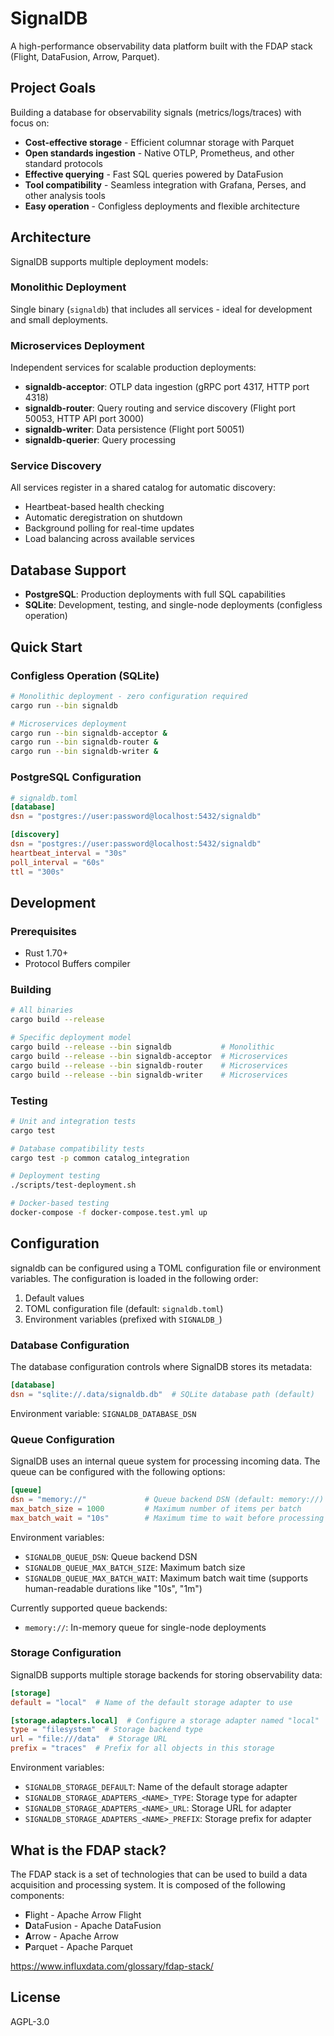 # SignalDB

A high-performance observability data platform built with the FDAP stack (Flight, DataFusion, Arrow, Parquet).

## Project Goals

Building a database for observability signals (metrics/logs/traces) with focus on:

* **Cost-effective storage** - Efficient columnar storage with Parquet
* **Open standards ingestion** - Native OTLP, Prometheus, and other standard protocols
* **Effective querying** - Fast SQL queries powered by DataFusion
* **Tool compatibility** - Seamless integration with Grafana, Perses, and other analysis tools
* **Easy operation** - Configless deployments and flexible architecture

## Architecture

SignalDB supports multiple deployment models:

### Monolithic Deployment
Single binary (`signaldb`) that includes all services - ideal for development and small deployments.

### Microservices Deployment
Independent services for scalable production deployments:
- **signaldb-acceptor**: OTLP data ingestion (gRPC port 4317, HTTP port 4318)
- **signaldb-router**: Query routing and service discovery (Flight port 50053, HTTP API port 3000)
- **signaldb-writer**: Data persistence (Flight port 50051)
- **signaldb-querier**: Query processing

### Service Discovery
All services register in a shared catalog for automatic discovery:
- Heartbeat-based health checking
- Automatic deregistration on shutdown
- Background polling for real-time updates
- Load balancing across available services

## Database Support

- **PostgreSQL**: Production deployments with full SQL capabilities
- **SQLite**: Development, testing, and single-node deployments (configless operation)

## Quick Start

### Configless Operation (SQLite)
```bash
# Monolithic deployment - zero configuration required
cargo run --bin signaldb

# Microservices deployment  
cargo run --bin signaldb-acceptor &
cargo run --bin signaldb-router &
cargo run --bin signaldb-writer &
```

### PostgreSQL Configuration
```toml
# signaldb.toml
[database]
dsn = "postgres://user:password@localhost:5432/signaldb"

[discovery]
dsn = "postgres://user:password@localhost:5432/signaldb"
heartbeat_interval = "30s"
poll_interval = "60s"
ttl = "300s"
```

## Development

### Prerequisites
- Rust 1.70+
- Protocol Buffers compiler

### Building
```bash
# All binaries
cargo build --release

# Specific deployment model
cargo build --release --bin signaldb           # Monolithic
cargo build --release --bin signaldb-acceptor  # Microservices
cargo build --release --bin signaldb-router    # Microservices  
cargo build --release --bin signaldb-writer    # Microservices
```

### Testing
```bash
# Unit and integration tests
cargo test

# Database compatibility tests
cargo test -p common catalog_integration

# Deployment testing
./scripts/test-deployment.sh

# Docker-based testing
docker-compose -f docker-compose.test.yml up
```

## Configuration

signaldb can be configured using a TOML configuration file or environment variables. The configuration is loaded in the following order:

1. Default values
2. TOML configuration file (default: `signaldb.toml`)
3. Environment variables (prefixed with `SIGNALDB_`)

### Database Configuration

The database configuration controls where SignalDB stores its metadata:

```toml
[database]
dsn = "sqlite://.data/signaldb.db"  # SQLite database path (default)
```

Environment variable: `SIGNALDB_DATABASE_DSN`

### Queue Configuration

SignalDB uses an internal queue system for processing incoming data. The queue can be configured with the following options:

```toml
[queue]
dsn = "memory://"             # Queue backend DSN (default: memory://)
max_batch_size = 1000         # Maximum number of items per batch
max_batch_wait = "10s"        # Maximum time to wait before processing a non-full batch
```

Environment variables:

* `SIGNALDB_QUEUE_DSN`: Queue backend DSN
* `SIGNALDB_QUEUE_MAX_BATCH_SIZE`: Maximum batch size
* `SIGNALDB_QUEUE_MAX_BATCH_WAIT`: Maximum batch wait time (supports human-readable durations like "10s", "1m")

Currently supported queue backends:
* `memory://`: In-memory queue for single-node deployments

### Storage Configuration

SignalDB supports multiple storage backends for storing observability data:

```toml
[storage]
default = "local"  # Name of the default storage adapter to use

[storage.adapters.local]  # Configure a storage adapter named "local"
type = "filesystem"  # Storage backend type
url = "file:///data"  # Storage URL
prefix = "traces"  # Prefix for all objects in this storage
```

Environment variables:

* `SIGNALDB_STORAGE_DEFAULT`: Name of the default storage adapter
* `SIGNALDB_STORAGE_ADAPTERS_<NAME>_TYPE`: Storage type for adapter
* `SIGNALDB_STORAGE_ADAPTERS_<NAME>_URL`: Storage URL for adapter
* `SIGNALDB_STORAGE_ADAPTERS_<NAME>_PREFIX`: Storage prefix for adapter

## What is the FDAP stack?

The FDAP stack is a set of technologies that can be used to build a data acquisition and processing system.
It is composed of the following components:

* **F**light - Apache Arrow Flight
* **D**ataFusion - Apache DataFusion
* **A**rrow - Apache Arrow
* **P**arquet - Apache Parquet

<https://www.influxdata.com/glossary/fdap-stack/>

## License

AGPL-3.0
